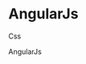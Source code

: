 # AngularJs

Css
<link rel="stylesheet" href="https://cdnjs.cloudflare.com/ajax/libs/twitter-bootstrap/3.3.2/css/bootstrap.min.css" />

AngularJs
<script type='text/javascript' src="https://cdnjs.cloudflare.com/ajax/libs/angular.js/1.5.5/angular.min.js"></script>
